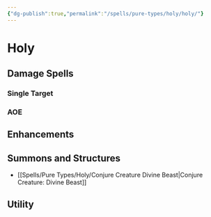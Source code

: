 ```yaml
---
{"dg-publish":true,"permalink":"/spells/pure-types/holy/holy/"}
---
```


# Holy
## Damage Spells

### Single Target
### AOE

## Enhancements
## Summons and Structures
- [[Spells/Pure Types/Holy/Conjure Creature Divine Beast\|Conjure Creature: Divine Beast]]
## Utility